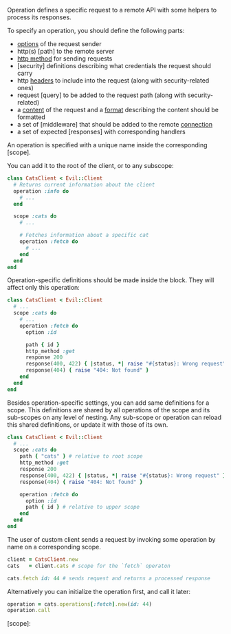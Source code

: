 Operation defines a specific request to a remote API with some helpers to process its responses.

To specify an operation, you should define the following parts:

- [options] of the request sender
- http(s) [path] to the remote server
- [http method] for sending requests
- [security] definitions describing what credentials the request should carry
- http [headers] to include into the request (along with security-related ones)
- request [query] to be added to the request path (along with security-related)
- a [content][body] of the request and a [format][body] describing the content should be formatted
- a set of [middleware] that should be added to the remote [connection]
- a set of expected [responses] with corresponding handlers

An operation is specified with a unique name inside the corresponding [scope].

You can add it to the root of the client, or to any subscope:

```ruby
class CatsClient < Evil::Client
  # Returns current information about the client
  operation :info do
    # ...
  end

  scope :cats do
    # ...

    # Fetches information about a specific cat
    operation :fetch do
      # ...
    end
  end
end
```

Operation-specific definitions should be made inside the block. They will affect only this operation:

```ruby
class CatsClient < Evil::Client
  # ...
  scope :cats do
    # ...
    operation :fetch do
      option :id

      path { id }
      http_method :get
      response 200
      response(400, 422) { |status, *| raise "#{status}: Wrong request" }
      response(404) { raise "404: Not found" }
    end
  end
end
```

Besides operation-specific settings, you can add same definitions for a scope. This definitions are shared by all operations of the scope and its sub-scopes on any level of nesting. Any sub-scope or operation can reload this shared definitions, or update it with those of its own.

```ruby
class CatsClient < Evil::Client
  # ...
  scope :cats do
    path { "cats" } # relative to root scope
    http_method :get
    response 200
    response(400, 422) { |status, *| raise "#{status}: Wrong request" }
    response(404) { raise "404: Not found" }

    operation :fetch do
      option :id
      path { id } # relative to upper scope
    end
  end
end
```

The user of custom client sends a request by invoking some operation by name on a corresponding scope.

```ruby
client = CatsClient.new
cats   = client.cats # scope for the `fetch` operaton

cats.fetch id: 44 # sends request and returns a processed response
```

Alternatively you can initialize the operation first, and call it later:

```ruby
operation = cats.operations[:fetch].new(id: 44)
operation.call
```

[options]: 
[path]: 
[http method]: 
[security]: 
[headers]: 
[query]: 
[body]: 
[middleware]: 
[connection]: 
[responses]: 
[scope]: 
